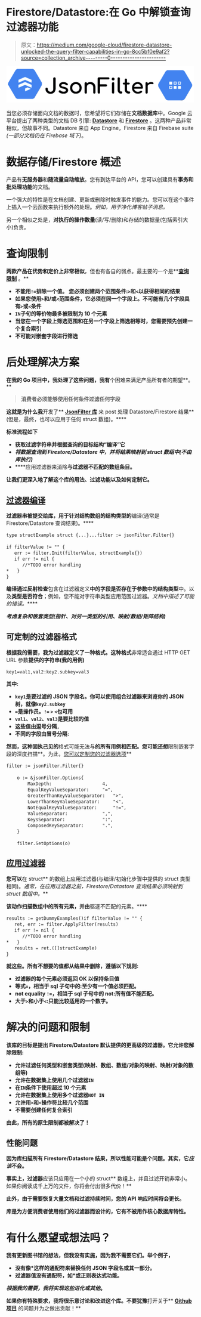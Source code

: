 # Firestore/Datastore:在 Go 中解锁查询过滤器功能

> 原文：<https://medium.com/google-cloud/firestore-datastore-unlocked-the-query-filter-capabilities-in-go-8cc5bf0e9af2?source=collection_archive---------0----------------------->

![](img/1a8092b363cbc35f4476425fe55d91f5.png)

当您必须存储面向文档的数据时，您希望将它们存储在**文档数据库**中。Google 云平台提出了两种类型的文档 DB 引擎: [**Datastore**](https://cloud.google.com/datastore/docs/concepts/overview) 和 [**Firestore**](https://cloud.google.com/firestore/docs) 。这两种产品非常相似，但故事不同。Datastore 来自 App Engine，Firestore 来自 Firebase suite *(一部分文档仍在 Firebase 域下)*。

# 数据存储/Firestore 概述

产品有**无服务器**和**随流量自动缩放**。您有到达平台的 API，您可以创建具有**事务和批处理功能**的文档。

一个强大的特性是在文档创建、更新或删除时触发事件的能力。您可以在这个事件上插入一个云函数来执行额外的处理。*例如，用于净化博客帖子消息。*

另一个相似之处是，**对执行的操作数量**(读/写/删除)和存储的数据量(包括索引大小)负责。

# 查询限制

**两款产品在优势和定价上非常相似**，但也有各自的弱点。最主要的一个是**[**查询限制**](https://firebase.google.com/docs/firestore/query-data/queries#query_limitations) 。**

*   **不能用`!=`排除一个值。
    您必须创建两个范围条件:`>`和`<`以获得相同的结果**
*   **如果您使用`>`和/或`<`范围条件，它必须在同一个字段上。不可能有几个字段具有`>`或`<`条件**
*   **`IN`子句的等价物最多被限制为 10 个元素**
*   **当您在一个字段上筛选范围和在另一个字段上筛选相等时，您需要预先创建一个复合索引**
*   **不可能对嵌套字段进行筛选**

# **后处理解决方案**

**在我的 Go 项目中，我处理了这些问题，我有**个困难来满足产品所有者的期望**。**

> **消费者必须能够使用任何条件过滤任何字段**

**这就是为什么我**开发了** [**JsonFilter 库**](https://pkg.go.dev/github.com/guillaumeblaquiere/jsonFilter) 来 post 处理 Datastore/Firestore 结果**(但是，最终，也可以应用于任何 struct 数组)。****

**标准流程如下**

*   **获取过滤字符串并根据查询的目标结构“编译”它**
*   ***将数据查询到 Firestore/Datastore 中，并将结果映射到 struct 数组中(不由库执行)***
*   ****应用过滤器来消除**与过滤器不匹配的数组条目。**

**让我们更深入地了解这个库的用法、过滤功能以及如何定制它。**

## **[过滤器编译](https://pkg.go.dev/github.com/guillaumeblaquiere/jsonFilter?tab=doc#Filter.Init)**

**过滤器串被提交给库，用于针对结构数组的结构类型的**编译(通常是 Firestore/Datastore 查询结果)。****

```
type structExample struct {...}...filter := jsonFilter.Filter{}

if filterValue != "" {
   err := filter.Init(filterValue, structExample{})
   if err != nil {
      //*TODO error handling
*   }
}
```

**编译通过反射检查**包含在过滤器定义**中的字段是否存在于参数中的结构类型**中。以及**类型是否符合**；例如，您不能对字符串类型应用范围过滤器。*文档中描述了可能的错误。*****

***考虑复杂和嵌套类型(指针、对另一类型的引用、映射/数组/矩阵结构)***

## **可定制的过滤器格式**

**根据我的需要，我为过滤器定义了一种格式。这种格式**非常适合通过 HTTP GET URL 参数**提供的字符串(我的用例)**

```
key1=val1,val2:key2.subkey=val3
```

**其中:**

*   **`key1`是要过滤的 JSON 字段名。你可以使用组合过滤器来浏览你的 JSON 树，就像`key2.subkey`**
*   **`=`是操作员。`!=` `>` `<`也可用**
*   **`val1`、`val2`、`val3`是要比较的值**
*   **这些值由逗号分隔`,`**
*   **不同的字段由冒号分隔`:`**

**然而，这种固执己见的**格式可能无法与**的所有用例相匹配。您可能还想**限制嵌套字段的深度扫描**。为此，[您可以定制您的过滤器选项](https://pkg.go.dev/github.com/guillaumeblaquiere/jsonFilter?tab=doc#Filter.SetOptions)**

```
filter := jsonFilter.Filter{}

	o := &jsonFilter.Options{
		MaxDepth:             		4,
		EqualKeyValueSeparator:    	"=",
  		GreaterThanKeyValueSeparator: 	">",
		LowerThanKeyValueSeparator:   	"<",
		NotEqualKeyValueSeparator:    	"!=",
		ValueSeparator:       		",",
		KeysSeparator:        		":",
		ComposedKeySeparator: 		".",
	}

	filter.SetOptions(o)
```

## **[应用过滤器](https://pkg.go.dev/github.com/guillaumeblaquiere/jsonFilter?tab=doc#Filter.ApplyFilter)**

**您可以**在 struct** 的数组上应用过滤器(与编译/初始化步骤中提供的 struct 类型相同)。*通常，在应用过滤器之前，Firestore/Datastore 查询结果必须映射到 struct 数组中。***

**该动作扫描数组中的所有元素，并由**驱逐不匹配的元素。****

```
results := getDummyExamples()if filterValue != "" {
   ret, err := filter.ApplyFilter(results)
   if err != nil {
      //*TODO error handling
*   }
   results = ret.([]structExample)
}
```

****就这些。所有不想要的值都从结果中删除**，遵循以下规则:**

*   **过滤器的每个元素必须返回 OK 以保持条目值**
*   **等式`=`，相当于 sql 子句中的:至少有一个值必须匹配。**
*   **not equality `!=`，相当于 sql 子句中的 not:所有值不能匹配。**
*   **大于`>`和小于`<`:只能比较适用的一个数字。**

# **解决的问题和限制**

**该库的目标是提出 Firestore/Datastore 默认提供的更高级的过滤器。它允许您解除限制:**

*   **允许过滤任何类型和嵌套类型(映射、数组、数组/对象的映射、映射/对象的数组等)**
*   **允许在数据集上使用几个过滤器`IN`**
*   **在`IN`条件下使用超过 10 个元素**
*   **允许在数据集上使用多个过滤器`NOT IN`**
*   **允许用`>`和`<`操作符比较几个范围**
*   **不需要创建任何复合索引**

**由此，**所有的原生限制都被解决了！****

## **性能问题**

**因为库扫描所有 Firestore/Datastore 结果，所以性能可能是个问题。**其实，它*应该*不会。****

**事实上，过滤器**应该只应用在一个小的 struct** 数组上，并且过滤开销非常小。如果你阅读成千上万的文件，你将会付出很多代价！**

**此外，由于需要恢复大量文档和过滤持续时间，您的 API 响应时间将会更长。**

****库是为方便消费者**使用他们的过滤器而设计的，它有**不被用作核心数据库特性**。**

# **有什么愿望或想法吗？**

**我有更新图书馆的想法，但我没有实施，因为我不需要它们。举个例子，**

*   **没有像*这样的通配符来替换任何 JSON 字段名或其一部分。**
*   **过滤器值没有通配符，如*或正则表达式功能。**

***根据我的需要，我将实现这些进化或其他*。**

**如果你有特殊要求，我将很乐意讨论和改进这个库。不要犹豫**打开关于** [**Github 项目**](https://github.com/guillaumeblaquiere/jsonFilter) 的问题并为之做出贡献！**